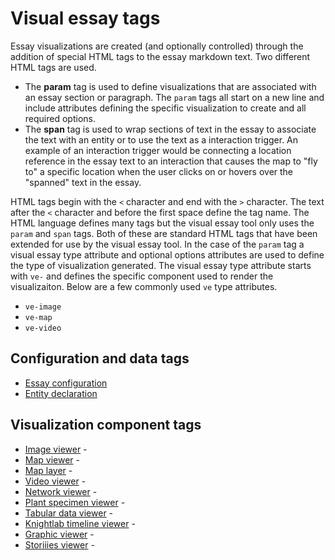 # Visual essay tags

Essay visualizations are created (and optionally controlled) through the addition of special HTML tags to the essay markdown text.  Two different HTML tags are used.

- The __param__ tag is used to define visualizations that are associated with an essay section or paragraph.  The `param` tags all start on a new line and include attributes defining the specific visualization to create and all required options.
- The __span__ tag is used to wrap sections of text in the essay to associate the text with an entity or to use the text as a interaction trigger.  An example of an interaction trigger would be connecting a location reference in the essay text to an interaction that causes the map to "fly to" a specific location when the user clicks on or hovers over the "spanned" text in the essay.

HTML tags begin with the `<` character and end with the `>` character.  The text after the `<` character and before the first space define the tag name.  The HTML language defines many tags but the visual essay tool only uses the `param` and `span` tags.  Both of these are standard HTML tags that have been extended for use by the visual essay tool.  In the case of the `param` tag a visual essay type attribute and optional options attributes are used to define the type of visualization generated.  The visual essay type attribute starts with `ve-` and defines the specific component used to render the visualizaiton.  Below are a few commonly used `ve` type attributes.

- `ve-image`
- `ve-map`
- `ve-video`

## Configuration and data tags

- [Essay configuration](ve-config)
- [Entity declaration](ve-entity)

## Visualization component tags

- [Image viewer](ve-image) - <i class="fas fa-image"></i>
- [Map viewer](ve-map) - <i class="fas fa-map-marker-alt"></i>
- [Map layer](ve-map-layer) - <i class="fas fa-map-marker-alt"></i>
- [Video viewer](ve-video) - <i class="fas fa-video"></i>
- [Network viewer](ve-network) - <i class="fas fa-chart-network"></i>
- [Plant specimen viewer](ve-plant-specimen) - <i class="fas fa-seedling"></i>
- [Tabular data viewer](ve-table) - <i class="fas fa-table"></i>
- [Knightlab timeline viewer](ve-knightlab-timeline) - <i class="fas fa-history"></i>
- [Graphic viewer](ve-graphic) - <i class="fas fa-file-image"></i>
- [Storiiies viewer](ve-storiiies) - <i class="fas fa-book"></i>

